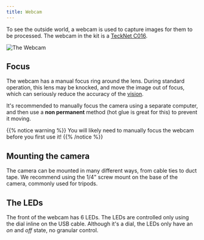 ```yaml
---
title: Webcam
---
```


To see the outside world, a webcam is used to capture images for them to be processed. The webcam in the kit is a [TeckNet C016](http://www.tecknet.co.uk/c016.html).

![The Webcam](http://www.tecknet.co.uk/media/catalog/product/cache/1/thumbnail/9df78eab33525d08d6e5fb8d27136e95/c/0/c016_webcam_4_.jpg?width=30pc)

## Focus
The webcam has a manual focus ring around the lens. During standard operation, this lens may be knocked, and move the image out of focus, which can seriously reduce the accuracy of the [vision](/api/vision/). 

It's recommended to manually focus the camera using a separate computer, and then use a __non permanent__ method (hot glue is great for this) to prevent it moving.

{{% notice warning %}}
You will likely need to manually focus the webcam before you first use it!
{{% /notice %}}

## Mounting the camera
The camera can be mounted in many different ways, from cable ties to duct tape. We recommend using the 1/4" screw mount on the base of the camera, commonly used for tripods. 

## The LEDs
The front of the webcam has 6 LEDs. The LEDs are controlled only using the dial inline on the USB cable. Although it's a dial, the LEDs only have an _on_ and _off_ state, no granular control. 

